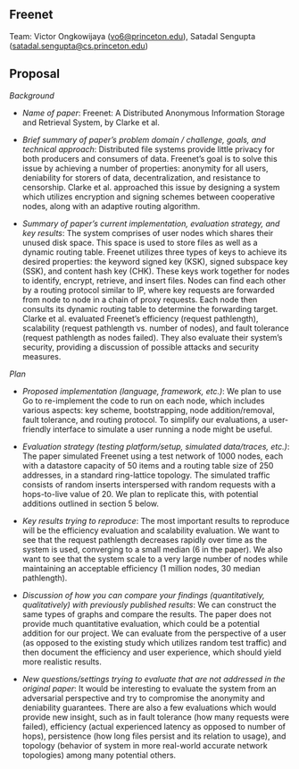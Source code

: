 ## Freenet

Team: Victor Ongkowijaya (vo6@princeton.edu), Satadal Sengupta
(satadal.sengupta@cs.princeton.edu)
 
## Proposal

*Background*
 
- _Name of paper_: Freenet: A Distributed Anonymous Information Storage and
Retrieval System, by Clarke et al. 

- _Brief summary of paper’s problem domain / challenge, goals, and technical
approach_: Distributed file systems provide little privacy for both producers
and consumers of data. Freenet’s goal is to solve this issue by achieving a
number of properties: anonymity for all users, deniability for storers of data,
decentralization, and resistance to censorship. Clarke et al. approached this
issue by designing a system which utilizes encryption and signing schemes
between cooperative nodes, along with an adaptive routing algorithm. 

- _Summary of paper’s current implementation, evaluation strategy, and key
results_: The system comprises of user nodes which shares their unused disk
space. This space is used to store files as well as a dynamic routing table.
Freenet utilizes three types of keys to achieve its desired properties: the
keyword signed key (KSK), signed subspace key (SSK), and content hash key
(CHK). These keys work together for nodes to identify, encrypt, retrieve, and
insert files. Nodes can find each other by a routing protocol similar to IP,
where key requests are forwarded from node to node in a chain of proxy
requests. Each node then consults its dynamic routing table to determine the
forwarding target. Clarke et al. evaluated Freenet’s efficiency (request
pathlength), scalability (request pathlength vs. number of nodes), and fault
tolerance (request pathlength as nodes failed). They also evaluate their
system’s security, providing a discussion of possible attacks and security
measures.

*Plan*
 
- _Proposed implementation (language, framework, etc.)_: We plan to use Go to
re-implement the code to run on each node, which includes various aspects: key
scheme, bootstrapping, node addition/removal, fault tolerance, and routing
protocol. To simplify our evaluations, a user-friendly interface to simulate a
user running a node might be useful.

- _Evaluation strategy (testing platform/setup, simulated data/traces, etc.)_:
The paper simulated Freenet using a test network of 1000 nodes, each with a
datastore capacity of 50 items and a routing table size of 250 addresses, in a
standard ring-lattice topology. The simulated traffic consists of random
inserts interspersed with random requests with a hops-to-live value of 20. We
plan to replicate this, with potential additions outlined in section 5 below.

- _Key results trying to reproduce_: The most important results to reproduce will
be the efficiency evaluation and scalability evaluation. We want to see that
the request pathlength decreases rapidly over time as the system is used,
converging to a small median (6 in the paper). We also want to see that the
system scale to a very large number of nodes while maintaining an acceptable
efficiency (1 million nodes, 30 median pathlength).

- _Discussion of how you can compare your findings (quantitatively,
qualitatively) with previously published results_: We can construct the same
types of graphs and compare the results. The paper does not provide much
quantitative evaluation, which could be a potential addition for our project.
We can evaluate from the perspective of a user (as opposed to the existing
study which utilizes random test traffic) and then document the efficiency and
user experience, which should yield more realistic results.

- _New questions/settings trying to evaluate that are not addressed in the
original paper_: It would be interesting to evaluate the system from an
adversarial perspective and try to compromise the anonymity and deniability
guarantees. There are also a few evaluations which would provide new insight,
such as in fault tolerance (how many requests were failed), efficiency (actual
experienced latency as opposed to number of hops), persistence (how long files
persist and its relation to usage), and topology (behavior of system in more
real-world accurate network topologies) among many potential others.
